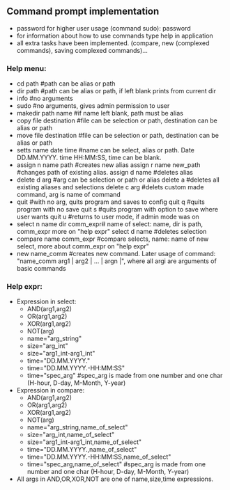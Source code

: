 ## Command prompt implementation
* password for higher user usage (command sudo): password
* for information about how to use commands type help in application
* all extra tasks have been implemented. (compare, new (complexed commands), saving complexed commands)…


### Help menu:
* cd path #path can be alias or path
* dir path #path can be alias or path, if left blank prints from current dir
* info #no arguments
* sudo #no arguments, gives admin permission to user
* makedir path name #if name left blank, path must be alias
* copy file destination #file can be selection or path, destination can be alias or path
* move file destination #file can be selection or path, destination can be alias or path
* setts name date time #name can be select, alias or path. Date DD.MM.YYYY. time HH:MM:SS, time can be blank.
* assign n name path #creates new alias assign r name new_path #changes path of existing alias. 
    assign d name #deletes alias
* delete d arg #arg can be selection or path or alias
    delete a #deletes all existing aliases and selections
    delete c arg #delets custom made command, arg is name of command
* quit #with no arg, quits program and saves to config
    quit q #quits program with no save
    quit s #quits program with option to save where user wants
    quit u #returns to user mode, if admin mode was on
* select n name dir comm_expr# name of select: name, dir is path, comm_expr more on "help expr"
    select d name #deletes selection
* compare name comm_expr #compare selects, name: name of new select, more about comm_expr on "help expr"
* new name_comm #creates new command. Later usage of command: "name_comm arg1 | arg2 | ... | argn |", where all argi are           arguments of basic commands

### Help expr:
* Expression in select:
	* AND(arg1,arg2)
	* OR(arg1,arg2)
	* XOR(arg1,arg2)
	* NOT(arg)
	* name="arg_string"
	* size="arg_int"
	* size="arg1_int-arg1_int"
	* time="DD.MM.YYYY."
	* time="DD.MM.YYYY.-HH:MM:SS"
	* time="spec_arg" #spec_arg is made from one number and one char (H-hour, D-day, M-Month, Y-year)
* Expression in compare:
	* AND(arg1,arg2)
	* OR(arg1,arg2)
	* XOR(arg1,arg2)
	* NOT(arg)
	* name="arg_string,name_of_select"
	* size="arg_int,name_of_select"
	* size="arg1_int-arg1_int,name_of_select"
	* time="DD.MM.YYYY.,name_of_select"
	* time="DD.MM.YYYY.-HH:MM:SS,name_of_select"
	* time="spec_arg,name_of_select" #spec_arg is made from one number and one char (H-hour, D-day, M-Month, Y-year)
* All args in AND,OR,XOR,NOT are one of name,size,time expressions.

